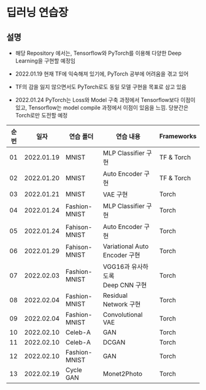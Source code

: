 # 딥러닝 연습장

## 설명
- 해당 Repository 에서는, Tensorflow와 PyTorch를 이용해 다양한 Deep Learning을 구현할 예정임

- 2022.01.19 현재 TF에 익숙해져 있기에, PyTorch 공부에 어려움을 겪고 있어
- TF의 감을 잃지 않으면서도 PyTorch로도 동일 모델 구현을 목표로 삼고 있음
- 2022.01.24 PyTorch는 Loss와 Model 구축 과정에서 Tensorflow보다 이점이 있고, Tensorflow는 model compile 과정에서 이점이 있음을 느낌. 당분간은 Torch로만 도전할 예정

|순번|일자|연습 폴더|연습 내용|Frameworks|
|---|---|---|---|---|
|01|2022.01.19|MNIST|MLP Classifier 구현|TF & Torch|
|02|2022.01.20|MNIST|Auto Encoder 구현|TF & Torch|
|03|2022.01.21|MNIST|VAE 구현|Torch|
|04|2022.01.24|Fashion-MNIST|MLP Classifier 구현|Torch|
|05|2022.01.24|Fahison-MNIST|Auto Encoder 구현|Torch|
|06|2022.01.29|Fahison-MNIST|Variational Auto Encoder 구현|Torch|
|07|2022.02.03|Fashion-MNIST|VGG16과 유사하도록<br>Deep CNN 구현|Torch|
|08|2022.02.04|Fashion-MNIST|Residual Network 구현|Torch|
|09|2022.02.04|Fashion-MNIST|Convolutional VAE  |Torch|
|10|2022.02.10|Celeb-A|GAN|Torch|
|11|2022.02.10|Celeb-A|DCGAN|Torch|
|12|2022.02.10|Fashion-MNIST|GAN|Torch|
|13|2022.02.19|Cycle GAN|Monet2Photo|Torch|
